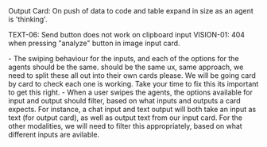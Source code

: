 <bugs>
Output Card: On push of data to code and table expand in size as an agent is 'thinking'.

TEXT-06: Send button does not work on clipboard input
VISION-01: 404 when pressing "analyze" button in image input card. 


</bugs>



<resolved>
- The swiping behaviour for the inputs, and each of the options for the agents should be the same. should be the same ux, same approach, we need to split these all out into their own cards please. We will be going card by card to check each one is working. Take your time to fix this its important to get this right. 
- When a user swipes the agents, the options available for input and output should filter, based on what inputs and outputs a card expects. For instance, a chat input and text output will both take an input as text (for output card), as well as output text from our input card. For the other modalities, we will need to filter this appropriately, based on what different inputs are avilable.